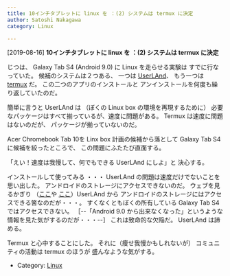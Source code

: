 ```yaml
---
title: 10インチタブレットに linux を ：(2) システムは termux に決定
author: Satoshi Nakagawa
category: Linux

---
```


[2019-08-16] **10インチタブレットに linux を ：(2) システムは termux に決定** 

 じつは、
Galaxy Tab S4 (Android 9.0) に Linux を走らせる実験は
すでに行なっていた。
候補のシステムは２つある、
一つは
[UserLAnd](https://play.google.com/store/apps/details?id=tech.ula&hl=ja)、
もう一つは
[termux](https://play.google.com/store/apps/details?id=com.termux&hl=ja) だ。
この二つのアプリのインストールと
アンインストールを何度も繰り返していたのだ。

 簡単に言うと
UserLAnd は
（ぼくの Linux box の環境を再現するために）
必要なパッケージはすべて揃っているが、速度に問題がある。
Termux は速度に問題はないのだが、
パッケージが揃っていないのだ。

 Acer Chromebook Tab 10を Linx box 計画の候補から落として
Galaxy Tab S4に候補を絞ったところで、
この問題にふたたび直面する。

 「えい！速度は我慢して、何でもできる UserLAnd にしよ」と
決心する。

 インストールして使ってみる ・・・
UserLAnd の問題は速度だけでないことを
思い出した。
アンドロイドのストレージにアクセスできないのだ。
ウェブを見るかぎり
（[ここ](https://github.com/CypherpunkArmory/UserLAnd/issues/46)や
[ここ](https://github.com/CypherpunkArmory/UserLAnd/issues/591)）UserLAnd から
アンドロイドのストレージにはアクセスできる筈なのだが・・・。
すくなくともぼくの所有している
Galaxy Tab S4ではアクセスできない。
［--「Android 9.0 から出来なくなった」というような
情報を見た気がするのだが・・・--］
これは致命的な欠陥だ。
UserLAnd は諦める。

 Termux と心中することにした。
それに（痩せ我慢かもしれないが）
コミュニティの活動は termux のほうが
盛んなような気がする。

- Category: [Linux](https://merapano.github.io/categories.html#Linux)

